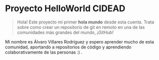 # Proyecto HelloWorld CIDEAD
> Hola! Este proyecto mi primer **hola mundo** desde esta cuenta.
> Trata sobre como crear un repositorio de git en remoto en una de las comunidades más grandes del mundo, *¡GitHub!*

Mi nombre es Álvaro Villares Rodríguez y espero aprender mucho de esta comunidad, aportando a repositorios de código y aprendiendo colaborativamente de las personas :) .
